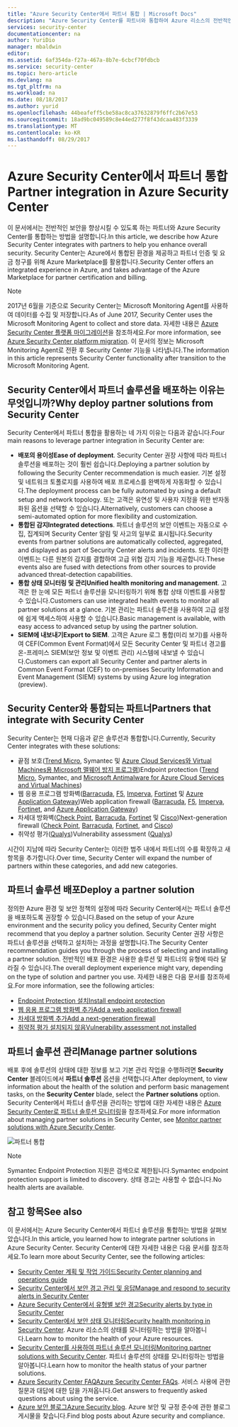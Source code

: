 ```yaml
---
title: "Azure Security Center에서 파트너 통합 | Microsoft Docs"
description: "Azure Security Center를 파트너와 통합하여 Azure 리소스의 전반적인 보안을 강화하는 방법에 대해 알아봅니다."
services: security-center
documentationcenter: na
author: YuriDio
manager: mbaldwin
editor: 
ms.assetid: 6af354da-f27a-467a-8b7e-6cbcf70fdbcb
ms.service: security-center
ms.topic: hero-article
ms.devlang: na
ms.tgt_pltfrm: na
ms.workload: na
ms.date: 08/18/2017
ms.author: yurid
ms.openlocfilehash: 44beafeff5cbe58ac8ca37632879f6ffc2b67e53
ms.sourcegitcommit: 18ad9bc049589c8e44ed277f8f43dcaa483f3339
ms.translationtype: MT
ms.contentlocale: ko-KR
ms.lasthandoff: 08/29/2017
---
```

# <a name="partner-integration-in-azure-security-center"></a><span data-ttu-id="36682-103">Azure Security Center에서 파트너 통합</span><span class="sxs-lookup"><span data-stu-id="36682-103">Partner integration in Azure Security Center</span></span>

<span data-ttu-id="36682-104">이 문서에서는 전반적인 보안을 향상시킬 수 있도록 하는 파트너와 Azure Security Center를 통합하는 방법을 설명합니다.</span><span class="sxs-lookup"><span data-stu-id="36682-104">In this article, we describe how Azure Security Center integrates with partners to help you enhance overall security.</span></span> <span data-ttu-id="36682-105">Security Center는 Azure에서 통합된 환경을 제공하고 파트너 인증 및 요금 청구를 위해 Azure Marketplace를 활용합니다.</span><span class="sxs-lookup"><span data-stu-id="36682-105">Security Center offers an integrated experience in Azure, and takes advantage of the Azure Marketplace for partner certification and billing.</span></span>

> [!NOTE] 
> <span data-ttu-id="36682-106">2017년 6월을 기준으로 Security Center는 Microsoft Monitoring Agent를 사용하여 데이터를 수집 및 저장합니다.</span><span class="sxs-lookup"><span data-stu-id="36682-106">As of June 2017, Security Center uses the Microsoft Monitoring Agent to collect and store data.</span></span> <span data-ttu-id="36682-107">자세한 내용은 [Azure Security Center 플랫폼 마이그레이션](security-center-platform-migration.md)을 참조하세요.</span><span class="sxs-lookup"><span data-stu-id="36682-107">For more information, see [Azure Security Center platform migration](security-center-platform-migration.md).</span></span> <span data-ttu-id="36682-108">이 문서의 정보는 Microsoft Monitoring Agent로 전환 후 Security Center 기능을 나타냅니다.</span><span class="sxs-lookup"><span data-stu-id="36682-108">The information in this article represents Security Center functionality after transition to the Microsoft Monitoring Agent.</span></span>
>

## <a name="why-deploy-partner-solutions-from-security-center"></a><span data-ttu-id="36682-109">Security Center에서 파트너 솔루션을 배포하는 이유는 무엇입니까?</span><span class="sxs-lookup"><span data-stu-id="36682-109">Why deploy partner solutions from Security Center</span></span>

<span data-ttu-id="36682-110">Security Center에서 파트너 통합을 활용하는 네 가지 이유는 다음과 같습니다.</span><span class="sxs-lookup"><span data-stu-id="36682-110">Four main reasons to leverage partner integration in Security Center are:</span></span>

- <span data-ttu-id="36682-111">**배포의 용이성**</span><span class="sxs-lookup"><span data-stu-id="36682-111">**Ease of deployment**.</span></span> <span data-ttu-id="36682-112">Security Center 권장 사항에 따라 파트너 솔루션을 배포하는 것이 훨씬 쉽습니다.</span><span class="sxs-lookup"><span data-stu-id="36682-112">Deploying a partner solution by following the Security Center recommendation is much easier.</span></span> <span data-ttu-id="36682-113">기본 설정 및 네트워크 토폴로지를 사용하여 배포 프로세스를 완벽하게 자동화할 수 있습니다.</span><span class="sxs-lookup"><span data-stu-id="36682-113">The deployment process can be fully automated by using a default setup and network topology.</span></span> <span data-ttu-id="36682-114">또는 고객은 유연성 및 사용자 지정을 위한 반자동화된 옵션을 선택할 수 있습니다.</span><span class="sxs-lookup"><span data-stu-id="36682-114">Alternatively, customers can choose a semi-automated option for more flexibility and customization.</span></span>
- <span data-ttu-id="36682-115">**통합된 감지**</span><span class="sxs-lookup"><span data-stu-id="36682-115">**Integrated detections**.</span></span> <span data-ttu-id="36682-116">파트너 솔루션의 보안 이벤트는 자동으로 수집, 집계되며 Security Center 알림 및 사고의 일부로 표시됩니다.</span><span class="sxs-lookup"><span data-stu-id="36682-116">Security events from partner solutions are automatically collected, aggregated, and displayed as part of Security Center alerts and incidents.</span></span> <span data-ttu-id="36682-117">또한 이러한 이벤트는 다른 원본의 감지를 결합하여 고급 위협 감지 기능을 제공합니다.</span><span class="sxs-lookup"><span data-stu-id="36682-117">These events also are fused with detections from other sources to provide advanced threat-detection capabilities.</span></span>
- <span data-ttu-id="36682-118">**통합 상태 모니터링 및 관리**</span><span class="sxs-lookup"><span data-stu-id="36682-118">**Unified health monitoring and management**.</span></span> <span data-ttu-id="36682-119">고객은 한 눈에 모든 파트너 솔루션을 모니터링하기 위해 통합 상태 이벤트를 사용할 수 있습니다.</span><span class="sxs-lookup"><span data-stu-id="36682-119">Customers can use integrated health events to monitor all partner solutions at a glance.</span></span> <span data-ttu-id="36682-120">기본 관리는 파트너 솔루션을 사용하여 고급 설정에 쉽게 액세스하여 사용할 수 있습니다.</span><span class="sxs-lookup"><span data-stu-id="36682-120">Basic management is available, with easy access to advanced setup by using the partner solution.</span></span>
- <span data-ttu-id="36682-121">**SIEM에 내보내기**</span><span class="sxs-lookup"><span data-stu-id="36682-121">**Export to SIEM**.</span></span> <span data-ttu-id="36682-122">고객은 Azure 로그 통합(미리 보기)를 사용하여 CEF(Common Event Format)에서 모든 Security Center 및 파트너 경고를 온-프레미스 SIEM(보안 정보 및 이벤트 관리) 시스템에 내보낼 수 있습니다.</span><span class="sxs-lookup"><span data-stu-id="36682-122">Customers can export all Security Center and partner alerts in Common Event Format (CEF) to on-premises Security Information and Event Management (SIEM) systems by using Azure log integration (preview).</span></span>


## <a name="partners-that-integrate-with-security-center"></a><span data-ttu-id="36682-123">Security Center와 통합되는 파트너</span><span class="sxs-lookup"><span data-stu-id="36682-123">Partners that integrate with Security Center</span></span>

<span data-ttu-id="36682-124">Security Center는 현재 다음과 같은 솔루션과 통합합니다.</span><span class="sxs-lookup"><span data-stu-id="36682-124">Currently, Security Center integrates with these solutions:</span></span>

- <span data-ttu-id="36682-125">끝점 보호([Trend Micro](https://help.deepsecurity.trendmicro.com/azure-marketplace-getting-started-with-deep-security.html), Symantec 및 [Azure Cloud Services와 Virtual Machines용 Microsoft 맬웨어 방지 프로그램](https://docs.microsoft.com/azure/security/azure-security-antimalware))</span><span class="sxs-lookup"><span data-stu-id="36682-125">Endpoint protection ([Trend Micro](https://help.deepsecurity.trendmicro.com/azure-marketplace-getting-started-with-deep-security.html), Symantec, and [Microsoft Antimalware for Azure Cloud Services and Virtual Machines](https://docs.microsoft.com/azure/security/azure-security-antimalware))</span></span> 
- <span data-ttu-id="36682-126">웹 응용 프로그램 방화벽([Barracuda](https://www.barracuda.com/products/webapplicationfirewall), [F5](https://support.f5.com/kb/en-us/products/big-ip_asm/manuals/product/bigip-ve-web-application-firewall-microsoft-azure-12-0-0.html), [Imperva](https://www.imperva.com/Products/WebApplicationFirewall-WAF), [Fortinet](https://www.fortinet.com/resources.html?limit=10&search=&document-type=data-sheets) 및 [Azure Application Gateway](https://azure.microsoft.com/blog/azure-web-application-firewall-waf-generally-available/))</span><span class="sxs-lookup"><span data-stu-id="36682-126">Web application firewall ([Barracuda](https://www.barracuda.com/products/webapplicationfirewall), [F5](https://support.f5.com/kb/en-us/products/big-ip_asm/manuals/product/bigip-ve-web-application-firewall-microsoft-azure-12-0-0.html), [Imperva](https://www.imperva.com/Products/WebApplicationFirewall-WAF), [Fortinet](https://www.fortinet.com/resources.html?limit=10&search=&document-type=data-sheets), and [Azure Application Gateway](https://azure.microsoft.com/blog/azure-web-application-firewall-waf-generally-available/))</span></span> 
- <span data-ttu-id="36682-127">차세대 방화벽([Check Point](https://www.checkpoint.com/products/vsec-microsoft-azure/), [Barracuda](https://campus.barracuda.com/product/nextgenfirewallf/article/NGF/AzureDeployment/), [Fortinet](http://docs.fortinet.com/d/fortigate-fortios-handbook-the-complete-guide-to-fortios-5.2) 및 [Cisco](http://www.cisco.com/c/en/us/td/docs/security/firepower/quick_start/azure/ftdv-azure-qsg.html))</span><span class="sxs-lookup"><span data-stu-id="36682-127">Next-generation firewall ([Check Point](https://www.checkpoint.com/products/vsec-microsoft-azure/), [Barracuda](https://campus.barracuda.com/product/nextgenfirewallf/article/NGF/AzureDeployment/), [Fortinet](http://docs.fortinet.com/d/fortigate-fortios-handbook-the-complete-guide-to-fortios-5.2), and [Cisco](http://www.cisco.com/c/en/us/td/docs/security/firepower/quick_start/azure/ftdv-azure-qsg.html))</span></span> 
- <span data-ttu-id="36682-128">취약성 평가([Qualys](https://www.qualys.com/public-clouds/microsoft-azure/))</span><span class="sxs-lookup"><span data-stu-id="36682-128">Vulnerability assessment ([Qualys](https://www.qualys.com/public-clouds/microsoft-azure/))</span></span>  

<span data-ttu-id="36682-129">시간이 지남에 따라 Security Center는 이러한 범주 내에서 파트너의 수를 확장하고 새 항목을 추가합니다.</span><span class="sxs-lookup"><span data-stu-id="36682-129">Over time, Security Center will expand the number of partners within these categories, and add new categories.</span></span> 

## <a name="deploy-a-partner-solution"></a><span data-ttu-id="36682-130">파트너 솔루션 배포</span><span class="sxs-lookup"><span data-stu-id="36682-130">Deploy a partner solution</span></span>

<span data-ttu-id="36682-131">정의한 Azure 환경 및 보안 정책의 설정에 따라 Security Center에서는 파트너 솔루션을 배포하도록 권장할 수 있습니다.</span><span class="sxs-lookup"><span data-stu-id="36682-131">Based on the setup of your Azure environment and the security policy you defined, Security Center might recommend that you deploy a partner solution.</span></span> <span data-ttu-id="36682-132">Security Center 권장 사항은 파트너 솔루션을 선택하고 설치하는 과정을 설명합니다.</span><span class="sxs-lookup"><span data-stu-id="36682-132">The Security Center recommendation guides you through the process of selecting and installing a partner solution.</span></span> <span data-ttu-id="36682-133">전반적인 배포 환경은 사용한 솔루션 및 파트너의 유형에 따라 달라질 수 있습니다.</span><span class="sxs-lookup"><span data-stu-id="36682-133">The overall deployment experience might vary, depending on the type of solution and partner you use.</span></span> <span data-ttu-id="36682-134">자세한 내용은 다음 문서를 참조하세요.</span><span class="sxs-lookup"><span data-stu-id="36682-134">For more information, see the following articles:</span></span>

- [<span data-ttu-id="36682-135">Endpoint Protection 설치</span><span class="sxs-lookup"><span data-stu-id="36682-135">Install endpoint protection</span></span>](security-center-install-endpoint-protection.md)
- [<span data-ttu-id="36682-136">웹 응용 프로그램 방화벽 추가</span><span class="sxs-lookup"><span data-stu-id="36682-136">Add a web application firewall</span></span>](security-center-add-web-application-firewall.md)
- [<span data-ttu-id="36682-137">차세대 방화벽 추가</span><span class="sxs-lookup"><span data-stu-id="36682-137">Add a next-generation firewall</span></span>](security-center-add-next-generation-firewall.md)
- [<span data-ttu-id="36682-138">취약점 평가 설치되지 않음</span><span class="sxs-lookup"><span data-stu-id="36682-138">Vulnerability assessment not installed</span></span>](security-center-vulnerability-assessment-recommendations.md)

## <a name="manage-partner-solutions"></a><span data-ttu-id="36682-139">파트너 솔루션 관리</span><span class="sxs-lookup"><span data-stu-id="36682-139">Manage partner solutions</span></span>

<span data-ttu-id="36682-140">배포 후에 솔루션의 상태에 대한 정보를 보고 기본 관리 작업을 수행하려면 **Security Center** 블레이드에서 **파트너 솔루션** 옵션을 선택합니다.</span><span class="sxs-lookup"><span data-stu-id="36682-140">After deployment, to view information about the health of the solution and perform basic management tasks, on the **Security Center** blade, select the **Partner solutions** option.</span></span> <span data-ttu-id="36682-141">Security Center에서 파트너 솔루션을 관리하는 방법에 대한 자세한 내용은 [Azure Security Center로 파트너 솔루션 모니터링](security-center-partner-solutions.md)을 참조하세요.</span><span class="sxs-lookup"><span data-stu-id="36682-141">For more information about managing partner solutions in Security Center, see [Monitor partner solutions with Azure Security Center](security-center-partner-solutions.md).</span></span>

![파트너 통합](./media/security-center-partner-integration/security-center-partner-integration-fig1-new2.png)

> [!NOTE]
> <span data-ttu-id="36682-143">Symantec Endpoint Protection 지원은 검색으로 제한됩니다.</span><span class="sxs-lookup"><span data-stu-id="36682-143">Symantec endpoint protection support is limited to discovery.</span></span> <span data-ttu-id="36682-144">상태 경고는 사용할 수 없습니다.</span><span class="sxs-lookup"><span data-stu-id="36682-144">No health alerts are available.</span></span>
>

## <a name="see-also"></a><span data-ttu-id="36682-145">참고 항목</span><span class="sxs-lookup"><span data-stu-id="36682-145">See also</span></span>

<span data-ttu-id="36682-146">이 문서에서는 Azure Security Center에서 파트너 솔루션을 통합하는 방법을 살펴보았습니다.</span><span class="sxs-lookup"><span data-stu-id="36682-146">In this article, you learned how to integrate partner solutions in Azure Security Center.</span></span> <span data-ttu-id="36682-147">Security Center에 대한 자세한 내용은 다음 문서를 참조하세요.</span><span class="sxs-lookup"><span data-stu-id="36682-147">To learn more about Security Center, see the following articles:</span></span>

* [<span data-ttu-id="36682-148">Security Center 계획 및 작업 가이드</span><span class="sxs-lookup"><span data-stu-id="36682-148">Security Center planning and operations guide</span></span>](security-center-planning-and-operations-guide.md)
* [<span data-ttu-id="36682-149">Security Center에서 보안 경고 관리 및 응답</span><span class="sxs-lookup"><span data-stu-id="36682-149">Manage and respond to security alerts in Security Center</span></span>](security-center-managing-and-responding-alerts.md)
* [<span data-ttu-id="36682-150">Azure Security Center에서 유형별 보안 경고</span><span class="sxs-lookup"><span data-stu-id="36682-150">Security alerts by type in Security Center</span></span>](security-center-alerts-type.md)
* <span data-ttu-id="36682-151">[Security Center에서 보안 상태 모니터링](security-center-monitoring.md)</span><span class="sxs-lookup"><span data-stu-id="36682-151">[Security health monitoring in Security Center](security-center-monitoring.md).</span></span> <span data-ttu-id="36682-152">Azure 리소스의 상태를 모니터링하는 방법을 알아봅니다.</span><span class="sxs-lookup"><span data-stu-id="36682-152">Learn how to monitor the health of your Azure resources.</span></span>
* <span data-ttu-id="36682-153">[Security Center를 사용하여 파트너 솔루션 모니터링](security-center-partner-solutions.md)</span><span class="sxs-lookup"><span data-stu-id="36682-153">[Monitoring partner solutions with Security Center](security-center-partner-solutions.md).</span></span> <span data-ttu-id="36682-154">파트너 솔루션의 상태를 모니터링하는 방법을 알아봅니다.</span><span class="sxs-lookup"><span data-stu-id="36682-154">Learn how to monitor the health status of your partner solutions.</span></span>
* <span data-ttu-id="36682-155">[Azure Security Center FAQ](security-center-faq.md)</span><span class="sxs-lookup"><span data-stu-id="36682-155">[Azure Security Center FAQs](security-center-faq.md).</span></span> <span data-ttu-id="36682-156">서비스 사용에 관한 질문과 대답에 대한 답을 가져옵니다.</span><span class="sxs-lookup"><span data-stu-id="36682-156">Get answers to frequently asked questions about using the service.</span></span>
* <span data-ttu-id="36682-157">[Azure 보안 블로그](http://blogs.msdn.com/b/azuresecurity/)</span><span class="sxs-lookup"><span data-stu-id="36682-157">[Azure Security blog](http://blogs.msdn.com/b/azuresecurity/).</span></span> <span data-ttu-id="36682-158">Azure 보안 및 규정 준수에 관한 블로그 게시물을 찾습니다.</span><span class="sxs-lookup"><span data-stu-id="36682-158">Find blog posts about Azure security and compliance.</span></span>

